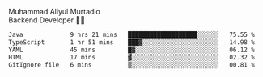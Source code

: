 Muhammad Aliyul Murtadlo
<br>
Backend Developer 👨‍💻
<br>
<!--START_SECTION:waka-->

```txt
Java             9 hrs 21 mins   ███████████████████░░░░░░   75.55 %
TypeScript       1 hr 51 mins    ███▓░░░░░░░░░░░░░░░░░░░░░   14.98 %
YAML             45 mins         █▓░░░░░░░░░░░░░░░░░░░░░░░   06.12 %
HTML             17 mins         ▓░░░░░░░░░░░░░░░░░░░░░░░░   02.32 %
GitIgnore file   6 mins          ▒░░░░░░░░░░░░░░░░░░░░░░░░   00.81 %
```

<!--END_SECTION:waka-->
